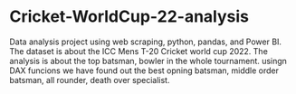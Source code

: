 # Cricket-WorldCup-22-analysis

Data analysis project using web scraping, python, pandas, and Power BI.
The dataset is about the ICC Mens T-20 Cricket world cup 2022. The analysis is about the top batsman, bowler in the whole tournament.
usingn DAX funcions we have found out the best opning batsman, middle order batsman, all rounder, death over specialist.
